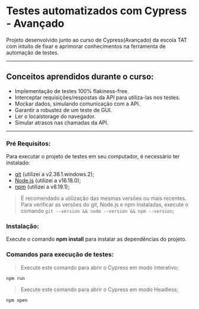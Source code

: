 # Testes automatizados com Cypress - Avançado

Projeto desenvolvido junto ao curso de Cypress(Avançado) da escola TAT com intuito de fixar e aprimorar conhecimentos na ferramenta de automação de testes.

---
## Conceitos aprendidos durante o curso:

- Implementação de testes 100% flakiness-free.
- Interceptar requisições/respostas da API para utiliza-las nos testes.
- Mockar dados, simulando comunicação com a API.
- Garantir a robustez de um teste de GUI.
- Ler o localstorage do navegador.
- Simular atrasos nas chamadas da API.
---
### **Pré Requisitos**:
Para executar o projeto de testes em seu computador, é necessário ter instalado: 

- [git](https://git-scm.com/) (utilizei a v2.38.1.windows.2);
- [Node.js](https://nodejs.org/en/) (utilizei a v16.18.0);
- [npm](https://www.npmjs.com/) (utilizei a v8.19.1);

> É recomendado a utilização das mesmas versões ou mais recentes.
> Para verificar as versões do git, Node.js e npm instaladas, execute o comando `git --version && node --version && npm --version`;

### **Instalação**:
Execute o comando **npm install** para instalar as dependências do projeto.

### **Comandos para execução de testes**:

>Execute este comando para abrir o Cypress em modo Interativo;
~~~
npm run
~~~

>Execute este comando para abrir o Cypress em modo Headless;
~~~
npm open
~~~